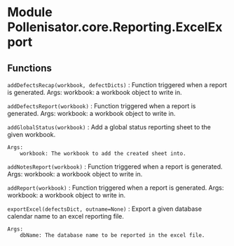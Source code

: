 Module Pollenisator.core.Reporting.ExcelExport
==============================================

Functions
---------

    
`addDefectsRecap(workbook, defectDicts)`
:   Function triggered when a report is generated.
        Args:
            workbook:  a workbook object to write in.

    
`addDefectsReport(workbook)`
:   Function triggered when a report is generated.
        Args:
            workbook:  a workbook object to write in.

    
`addGlobalStatus(workbook)`
:   Add a global status reporting sheet to the given workbook.
    
    Args:
        workbook: The workbook to add the created sheet into.

    
`addNotesReport(workbook)`
:   Function triggered when a report is generated.
        Args:
            workbook:  a workbook object to write in.

    
`addReport(workbook)`
:   Function triggered when a report is generated.
        Args:
            workbook:  a workbook object to write in.

    
`exportExcel(defectsDict, outname=None)`
:   Export a given database calendar name to an excel reporting file.
    
    Args:
        dbName: The database name to be reported in the excel file.